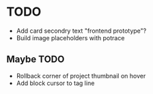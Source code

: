 # TODO 
- Add card secondry text "frontend prototype"?
- Build image placeholders with potrace

## Maybe TODO 
- Rollback corner of project thumbnail on hover
- Add block cursor to tag line
